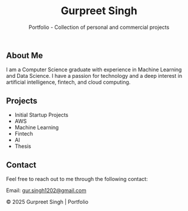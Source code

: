<!DOCTYPE html>
<html lang="en">
<head>
  <meta charset="UTF-8">
  <meta name="viewport" content="width=device-width, initial-scale=1.0">
  <meta http-equiv="X-UA-Compatible" content="ie=edge">
  <link href="https://fonts.googleapis.com/css2?family=Roboto:wght@400;500;700&display=swap" rel="stylesheet">
  
</head>
<body>

  <header>
    <h1>Gurpreet Singh</h1>
    <p>Portfolio - Collection of personal and commercial projects</p>
  </header>

  <section>
    <div class="container">
      <h2>About Me</h2>
      <p>I am a Computer Science graduate with experience in Machine Learning and Data Science. I have a passion for technology and a deep interest in artificial intelligence, fintech, and cloud computing.</p>
    </div>
  </section>

  <section>
    <div class="container">
      <h2>Projects</h2>
      <ul id="projectsList">
        <li>Initial Startup Projects</li>
        <li>AWS</li>
        <li>Machine Learning</li>
        <li>Fintech</li>
        <li>AI</li>
        <li>Thesis</li>
      </ul>
    </div>
  </section>

  <section>
    <div class="container">
      <h2>Contact</h2>
      <p>Feel free to reach out to me through the following contact:</p>
      <div class="contact-info">
        <p>Email: <a href="mailto:gur.singh1202@gmail.com">gur.singh1202@gmail.com</a></p>
      </div>
    </div>
  </section>

  <footer>
    <p>&copy; 2025 Gurpreet Singh | Portfolio</p>
  </footer>
</body>
</html>
